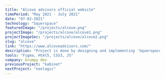 ```yaml
---
title: "Alcove advisors official website"
timePeriod: "May 2021 ‑ July 2021"
date: "07-02-2021"
technology: "Squerspace"
featuredImage: "/projects/alcove.png"
projectImage: "/projects/alcove/alcove1.png"
projectImageSec: "/projects/alcove/alcove2.png"
slug: "alcove"
link: "https://www.alcoveadvisors.com/"
description: "Project is done by designing and implementing 'Squerspace theme' to match need of company presentation."
tools: "Figma, Html5, CSS3, JS"
company: Grumpy dev
previousProject: "kabinet"
nextProject: "neologic"
---
```

